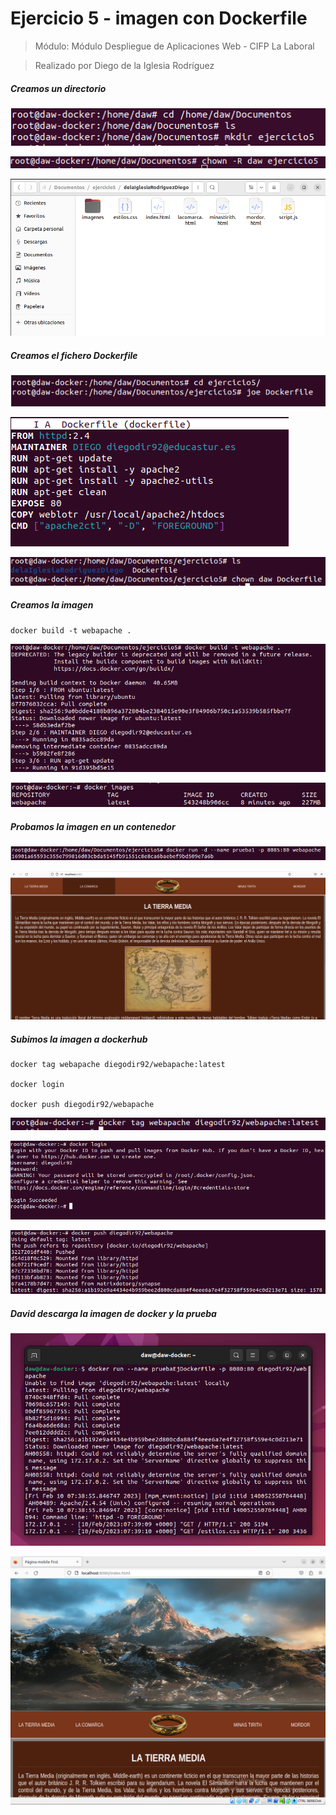 # Ejercicio 5 - imagen con Dockerfile

> Módulo: Módulo Despliegue de Aplicaciones Web - CIFP La Laboral

> Realizado por Diego de la Iglesia Rodríguez

##### Creamos un directorio

![](capturas/Captura.PNG)

![](capturas/Captura2.PNG)

![](capturas/Captura3.PNG)

##### Creamos el fichero Dockerfile

![](capturas/Captura4.PNG)

![](capturas/Captura5.PNG)

![](capturas/Captura6.PNG)

##### Creamos la imagen

```shh
docker build -t webapache .
```

![](capturas/Captura7.PNG)

![](capturas/Captura8.PNG)

##### Probamos la imagen en un contenedor

![](capturas/Captura9.PNG)

![](capturas/Captura10.PNG)

##### Subimos la imagen a dockerhub

```shh
docker tag webapache diegodir92/webapache:latest

docker login

docker push diegodir92/webapache
```

![](capturas/Captura11.PNG)

![](capturas/Captura12.PNG)

![](capturas/Captura13.PNG)

##### David descarga la imagen de docker y la prueba

![](capturas/Captura14.PNG)

![](capturas/Captura15.PNG)